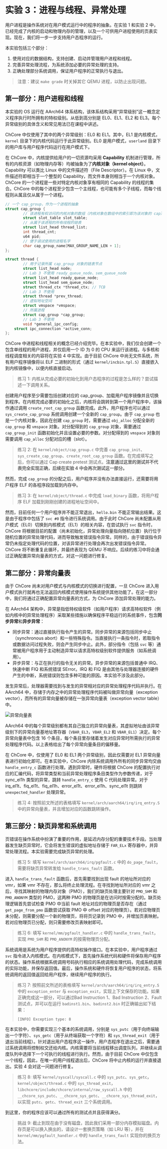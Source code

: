 # 实验 3：进程与线程、异常处理

用户进程是操作系统对在用户模式运行中的程序的抽象。在实验 1 和实验 2 中，已经完成了内核的启动和物理内存的管理，以及一个可供用户进程使用的页表实现。现在，我们将一步一步支持用户态程序的运行。

本实验包括三个部分：

1. 使用对应的数据结构，支持创建、启动并管理用户进程和线程。
2. 完善异常处理流程，为系统添加必要的异常处理的支持。
3. 正确处理部分系统调用，保证用户程序的正常执行与退出。

> 注意：建议 `make grade` 时关掉其它 QEMU 进程，以防止出现问题。

## 第一部分：用户进程和线程

本实验的 OS 运行在 AArch64 体系结构，该体系结构采用“异常级别”这一概念定义程序执行时所拥有的特权级别。从低到高分别是 EL0、EL1、EL2 和 EL3。每个异常级别的具体含义和常见用法已在课程中讲述。

ChCore 中仅使用了其中的两个异常级别：EL0 和 EL1。其中，EL1 是内核模式，`kernel` 目录下的内核代码运行于此异常级别。EL0 是用户模式，`userland` 目录下的用户库与用户程序代码运行在用户模式下。

在 ChCore 中，内核提供给用户的一切资源均采用 **Capability** 机制进行管理，所有的内核资源（如物理内存等）均被抽象为了**内核对象（kernel object）**。Capability 可以类比 Linux 中的文件描述符（File Descriptor）。在 Linux 中，文件描述符即相当于一个整型的 Capability，而文件本身则相当于一个内核对象。ChCore 的一个进程是一些对特定内核对象享有相同的 Capability 的线程的集合。ChCore 中的每个进程至少包含一个主线程，也可能有多个子线程，而每个线程则从属且仅从属于一个进程。

```c
// 一个 cap_group，作为一个进程的抽象
struct cap_group {
        // 该进程有权访问的内核对象的数组（内核对象在数组中的索引即为该对象的 cap）
        struct slot_table slot_table;
        // 从属于该进程的所有线程的链表
        struct list_head thread_list;
        int thread_cnt;
        u64 pid;
        // 便于调试使用的进程名字
        char cap_group_name[MAX_GROUP_NAME_LEN + 1];
};

struct thread {
        // 用于记录所属 cap_group 对象的链表节点
        struct list_head node;
        // Lab 3 不使用 ready_queue_node、sem_queue_node
        struct list_head ready_queue_node;
        struct list_head sem_queue_node;
        struct thread_ctx *thread_ctx; // TCB
        // Lab 3 不使用
        struct thread *prev_thread;
        // 虚拟地址空间
        struct vmspace *vmspace;
        // 所属进程
        struct cap_group *cap_group;
        // Lab 3 不使用
        void *general_ipc_config;
	struct ipc_connection *active_conn;
};
```

ChCore 中进程和线程相关的概念已经介绍完毕。在本实验中，我们仅会创建一个包含单线程的用户进程，并仅启用一个 ID 为 0 的 CPU 来运行该进程。与多核和线程调度相关的内容将在实验 4 中实现。由于目前 ChCore 中尚无文件系统，所有用户程序镜像将以 ELF 二进制的形式（通过 `kernel/incbin.tpl.S`）直接嵌入到内核镜像中，以便内核直接启动。

> 练习 1: 内核从完成必要的初始化到用户态程序的过程是怎么样的？尝试描述一下调用关系。

创建用户程序至少需要包括创建对应的 cap_group、加载用户程序镜像并且切换到程序。在内核完成必要的初始化之后，内核将会跳转到第一个用户程序中，该操作通过调用 `create_root_cap_group` 函数完成。此外，用户程序也可以通过 `sys_create_cap_group` 系统调用创建一个全新的 `cap_group`。由于 `cap_group` 也是一个内核对象，因此在创建 `cap_group` 时，需要通过 `obj_alloc` 分配全新的 `cap_group` 和 `vmspace` 对象。对分配得到的 `cap_group` 对象，需要通过 `cap_group_init` 函数初始化并且设置必要的参数。对分配得到的 `vmspace` 对象则需要调用 `cap_alloc` 分配对应的槽（slot）。

> 练习 2: 在 `kernel/object/cap_group.c` 中完善 `cap_group_init`、`sys_create_cap_group`、`create_root_cap_group` 函数。在完成填写之后，你可以通过 Cap create pretest 测试点。**注意通过这里的测试并不代表完全实现正确，后续在实验 4 中会再次测试这一部分。**

然而，完成 `cap_group` 的分配之后，用户程序并没有办法直接运行，还需要将用户程序 ELF 的各程序段加载到内存中。

> 练习 3: 在 `kernel/object/thread.c` 中完成 `load_binary` 函数，将用户程序 ELF 加载到刚刚创建的进程地址空间中。

然而，目前任何一个用户程序并不能正常退出，`hello.bin` 不能正常输出结果。这是由于程序中包括了 `svc #0` 指令进行系统调用。由于此时 ChCore 尚未配置从用户模式（EL0）切换到内核模式（EL1）的相关内容，在尝试执行 `svc` 指令时，ChCore 将根据目前的配置（尚未初始化，异常处理向量指向随机位置）执行位于随机位置的异常处理代码，进而导致触发错误指令异常。同样的，由于错误指令异常仍未指定处理代码的位置，对该异常进行处理会再次出发错误指令异常。ChCore 将不断重复此循环，并最终表现为 QEMU 不响应。后续的练习中将会通过正确配置异常向量表的方式，对这一问题进行修复。

## 第二部分：异常向量表

由于 ChCore 尚未对用户模式与内核模式的切换进行配置，一旦 ChCore 进入用户模式执行就再也无法返回内核模式使用操作系统提供其他功能了。在这一部分中，我们将通过正确配置异常向量表的方式，为 ChCore 添加异常处理的能力。

在 AArch64 架构中，异常是指低特权级软件（如用户程序）请求高特权软件（例如内核中的异常处理程序）采取某些措施以确保程序平稳运行的系统事件，包含**同步异常**和**异步异常**：

- 同步异常：通过直接执行指令产生的异常。同步异常的来源包括同步中止（synchronous abort）和一些特殊指令。当直接执行一条指令时，若取指令或数据访问过程失败，则会产生同步中止。此外，部分指令（包括 `svc` 等）通常被用户程序用于主动制造异常以请求高特权级别软件提供服务（如系统调用）。
- 异步异常：与正在执行的指令无关的异常。异步异常的来源包括普通中 IRQ、快速中断 FIQ 和系统错误 SError。IRQ 和 FIQ 是由其他与处理器连接的硬件产生的中断，系统错误则包含多种可能的原因。本实验不涉及此部分。

发生异常后，处理器需要找到与发生的异常相对应的异常处理程序代码并执行。在 AArch64 中，存储于内存之中的异常处理程序代码被叫做异常向量（exception vector），而所有的异常向量被存储在一张异常向量表（exception vector table）中。

![异常向量表](assets/3-exception.png)

AArch64 中的每个异常级别都有其自己独立的异常向量表，其虚拟地址由该异常级别下的异常向量基地址寄存器（`VBAR_EL3`，`VBAR_EL2` 和 `VBAR_EL1`）决定。每个异常向量表中包含 16 个条目，每个条目里存储着发生对应异常时所需执行的异常处理程序代码。以上表格给出了每个异常向量条目的偏移量。

在 ChCore 中，仅使用了 EL0 和 EL1 两个异常级别，因此仅需要对 EL1 异常向量表进行初始化即可。在本实验中，ChCore 内除系统调用外所有的同步异常均交由 `handle_entry_c` 函数进行处理。遇到异常时，硬件将根据 ChCore 的配置执行对应的汇编代码，将异常类型和当前异常处理程序条目类型作为参数传递，对于 sync_el1h 类型的异常，跳转 `handle_entry_c` 使用 C 代码处理异常。对于 irq_el1t、fiq_el1t、fiq_el1h、error_el1t、error_el1h、sync_el1t 则跳转 `unexpected_handler` 处理异常。

> 练习 4: 按照前文所述的表格填写 `kernel/arch/aarch64/irq/irq_entry.S` 中的异常向量表，并且增加对应的函数跳转操作。

## 第三部分：缺页异常和系统调用

页错误在操作系统中扮演了重要的作用，是延迟内存分配的重要技术手段。当处理器发生缺页异常时，它会将发生错误的虚拟地址存储于 `FAR_ELx` 寄存器中，并异常处理流程。本实验需要完成缺页异常的处理。

> 练习 5: 填写 `kernel/arch/aarch64/irq/pgfault.c` 中的 `do_page_fault`，需要将缺页异常转发给 `handle_trans_fault` 函数。

进入 `handle_trans_fault` 函数后，首先需要找到出现 fault 的地址所对应的 vmr，如果 vmr 不存在，那么将终止处理流程。在寻找到地址所对应的 vmr 之后，寻找其映射的物理内存对象（PMO），我们的缺页处理主要针对 `PMO_SHM` 和 `PMO_ANONYM` 类型的 PMO，这两种 PMO 的物理页是在访问时按需分配的。缺页处理逻辑首先尝试检查 PMO 中当前 fault 地址对应的物理页是否存在（通过 `get_page_from_pmo` 函数尝试获取 PMO 中 offset 对应的物理页）。若对应物理页未分配，则需要分配一个新的物理页，将将页记录到 PMO 中，并增加页表映射。若对应物理页已分配，则只需要修改页表映射即可。

> 练习 6: 填写 `kernel/mm/pgfault_handler.c` 中的 `handle_trans_fault`，实现 `PMO_SHM` 和 `PMO_ANONYM` 的按需物理页分配。

系统调用是系统为用户程序提供的高特权操作接口。在本实验中，用户程序通过 `svc` 指令进入内核模式。在内核模式下，首先操作系统代码和硬件将保存用户程序的状态。操作系统根据系统调用号码执行相应的系统调用处理代码，完成系统调用的实际功能，并保存返回值。最后，操作系统和硬件将恢复用户程序的状态，将系统调用的返回值返回给用户程序，继续用户程序的执行。

> 练习 7: 按照前文所述的表格填写 `kernel/arch/aarch64/irq/irq_entry.S` 中的 `exception_enter` 与 `exception_exit`，实现上下文保存的功能。如果正确完成这一部分，可以通过Bad Instruction 1、Bad Instruction 2、Fault测试点，并可以在运行 `badinst1.bin`、`badinst2.bin` 时正确输出如下结果：
>
> ```
> [INFO] Exception type: 8
> ```


在本实验中，你需要实现三个基本的系统调用，分别是 `sys_putc`（用于向终端输出一个字符）、`sys_getc`（用于从终端获取一个字符）和 `sys_thread_exit`（用于退出当前线程）。针对退出用户态程序这一操作，用户态程序在退出之后，需要通过系统调用将控制权交还给内核。内核需要将当前线程移出调度队列，并继续从调度队列中选择下一个可执行的线程进行执行。然而，由于目前 ChCore 中仅包含一个线程，因此，在唯一的用户线程退出后，ChCore 将中止内核的运行并直接退出。实验 4 会对这一问题进行修复。

> 练习 8: 填写 `kernel/syscall/syscall.c` 中的 `sys_putc`、`sys_getc`，`kernel/object/thread.c` 中的 `sys_thread_exit`，`libchcore/include/chcore/internal/raw_syscall.h` 中的 `__chcore_sys_putc`、`__chcore_sys_getc`、`__chcore_sys_thread_exit`，以实现 `putc`、`getc`、`thread_exit` 三个系统调用。

到这里，你的程序应该可以通过所有的测试点并且获得满分。

> 挑战 9: 截止到现在由于没有磁盘，因此我们采用一部分内存模拟磁盘。内存页是可以换入换出的，请设计一套换页策略（如 LRU 等），并在 `kernel/mm/pgfault_handler.c` 中的 `handle_trans_fault` 实现你的换页方法。
